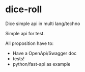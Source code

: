 # dice-roll
Dice simple api in multi lang/techno


Simple api for test.

All proposition have to:
- Have a OpenApi/Swagger doc
- tests!
- python/fast-api as example